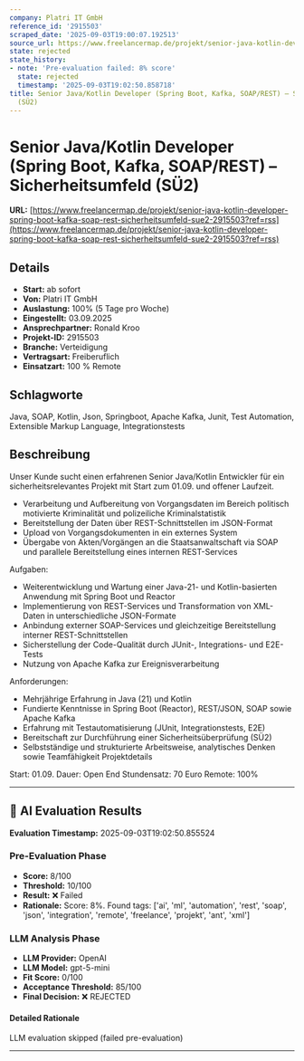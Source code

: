 ```yaml
---
company: Platri IT GmbH
reference_id: '2915503'
scraped_date: '2025-09-03T19:00:07.192513'
source_url: https://www.freelancermap.de/projekt/senior-java-kotlin-developer-spring-boot-kafka-soap-rest-sicherheitsumfeld-sue2-2915503?ref=rss
state: rejected
state_history:
- note: 'Pre-evaluation failed: 8% score'
  state: rejected
  timestamp: '2025-09-03T19:02:50.858718'
title: Senior Java/Kotlin Developer (Spring Boot, Kafka, SOAP/REST) – Sicherheitsumfeld
  (SÜ2)
---
```



# Senior Java/Kotlin Developer (Spring Boot, Kafka, SOAP/REST) – Sicherheitsumfeld (SÜ2)
**URL:** [https://www.freelancermap.de/projekt/senior-java-kotlin-developer-spring-boot-kafka-soap-rest-sicherheitsumfeld-sue2-2915503?ref=rss](https://www.freelancermap.de/projekt/senior-java-kotlin-developer-spring-boot-kafka-soap-rest-sicherheitsumfeld-sue2-2915503?ref=rss)
## Details
- **Start:** ab sofort
- **Von:** Platri IT GmbH
- **Auslastung:** 100% (5 Tage pro Woche)
- **Eingestellt:** 03.09.2025
- **Ansprechpartner:** Ronald Kroo
- **Projekt-ID:** 2915503
- **Branche:** Verteidigung
- **Vertragsart:** Freiberuflich
- **Einsatzart:** 100
                                                % Remote

## Schlagworte
Java, SOAP, Kotlin, Json, Springboot, Apache Kafka, Junit, Test Automation, Extensible Markup Language, Integrationstests

## Beschreibung
Unser Kunde sucht einen erfahrenen Senior Java/Kotlin Entwickler für ein sicherheitsrelevantes Projekt mit Start zum 01.09. und offener Laufzeit.

- Verarbeitung und Aufbereitung von Vorgangsdaten im Bereich politisch motivierte Kriminalität und polizeiliche Kriminalstatistik
- Bereitstellung der Daten über REST-Schnittstellen im JSON-Format
- Upload von Vorgangsdokumenten in ein externes System
- Übergabe von Akten/Vorgängen an die Staatsanwaltschaft via SOAP und parallele Bereitstellung eines internen REST-Services

Aufgaben:

- Weiterentwicklung und Wartung einer Java-21- und Kotlin-basierten Anwendung mit Spring Boot und Reactor
- Implementierung von REST-Services und Transformation von XML-Daten in unterschiedliche JSON-Formate
- Anbindung externer SOAP-Services und gleichzeitige Bereitstellung interner REST-Schnittstellen
- Sicherstellung der Code-Qualität durch JUnit-, Integrations- und E2E-Tests
- Nutzung von Apache Kafka zur Ereignisverarbeitung

Anforderungen:

- Mehrjährige Erfahrung in Java (21) und Kotlin
- Fundierte Kenntnisse in Spring Boot (Reactor), REST/JSON, SOAP sowie Apache Kafka
- Erfahrung mit Testautomatisierung (JUnit, Integrationstests, E2E)
- Bereitschaft zur Durchführung einer Sicherheitsüberprüfung (SÜ2)
- Selbstständige und strukturierte Arbeitsweise, analytisches Denken sowie Teamfähigkeit
Projektdetails

Start: 01.09.
Dauer: Open End
Stundensatz: 70 Euro
Remote: 100%

---

## 🤖 AI Evaluation Results

**Evaluation Timestamp:** 2025-09-03T19:02:50.855524

### Pre-Evaluation Phase
- **Score:** 8/100
- **Threshold:** 10/100
- **Result:** ❌ Failed
- **Rationale:** Score: 8%. Found tags: ['ai', 'ml', 'automation', 'rest', 'soap', 'json', 'integration', 'remote', 'freelance', 'projekt', 'ant', 'xml']

### LLM Analysis Phase
- **LLM Provider:** OpenAI
- **LLM Model:** gpt-5-mini
- **Fit Score:** 0/100
- **Acceptance Threshold:** 85/100
- **Final Decision:** ❌ REJECTED

#### Detailed Rationale
LLM evaluation skipped (failed pre-evaluation)

---
